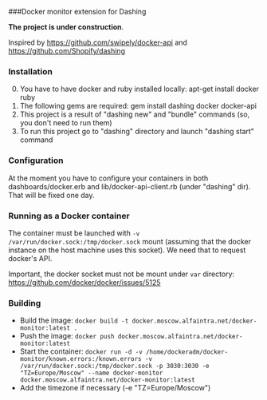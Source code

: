 ###Docker monitor extension for Dashing

**The project is under construction**.

Inspired by https://github.com/swipely/docker-api and https://github.com/Shopify/dashing

### Installation
0. You have to have docker and ruby installed locally: apt-get install docker ruby
1. The following gems are required: gem install dashing docker docker-api
2. This project is a result of "dashing new" and "bundle" commands (so, you don't need to run them)
3. To run this project go to "dashing" directory and launch "dashing start" command

### Configuration
At the moment you have to configure your containers in both dashboards/docker.erb
and lib/docker-api-client.rb (under "dashing" dir). That will be fixed one day.

### Running as a Docker container
The container must be launched with `-v /var/run/docker.sock:/tmp/docker.sock`
mount (assuming that the docker instance on the host machine uses this socket).
We need that to request docker's API.

Important, the docker socket must not be mount under `var` directory: https://github.com/docker/docker/issues/5125

### Building
* Build the image: `docker build -t docker.moscow.alfaintra.net/docker-monitor:latest .`
* Push the image: `docker push docker.moscow.alfaintra.net/docker-monitor:latest`
* Start the container: `docker run -d -v /home/dockeradm/docker-monitor/known.errors:/known.errors -v /var/run/docker.sock:/tmp/docker.sock -p 3030:3030 -e "TZ=Europe/Moscow" --name docker-monitor docker.moscow.alfaintra.net/docker-monitor:latest`
* Add the timezone if necessary (-e "TZ=Europe/Moscow")
